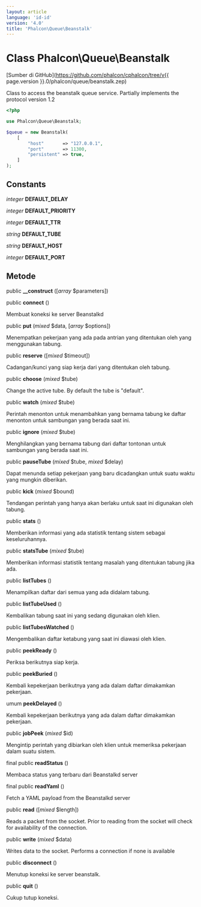 ```yaml
---
layout: article
language: 'id-id'
version: '4.0'
title: 'Phalcon\Queue\Beanstalk'
---
```

# Class **Phalcon\Queue\Beanstalk**

[Sumber di GitHub](https://github.com/phalcon/cphalcon/tree/v{{ page.version }}.0/phalcon/queue/beanstalk.zep)

Class to access the beanstalk queue service. Partially implements the protocol version 1.2

```php
<?php

use Phalcon\Queue\Beanstalk;

$queue = new Beanstalk(
    [
        "host"       => "127.0.0.1",
        "port"       => 11300,
        "persistent" => true,
    ]
);

```

## Constants

*integer* **DEFAULT_DELAY**

*integer* **DEFAULT_PRIORITY**

*integer* **DEFAULT_TTR**

*string* **DEFAULT_TUBE**

*string* **DEFAULT_HOST**

*integer* **DEFAULT_PORT**

## Metode

public **__construct** ([*array* $parameters])

public **connect** ()

Membuat koneksi ke server Beanstalkd

public **put** (*mixed* $data, [*array* $options])

Menempatkan pekerjaan yang ada pada antrian yang ditentukan oleh yang menggunakan tabung.

public **reserve** ([*mixed* $timeout])

Cadangan/kunci yang siap kerja dari yang ditentukan oleh tabung.

public **choose** (*mixed* $tube)

Change the active tube. By default the tube is "default".

public **watch** (*mixed* $tube)

Perintah menonton untuk menambahkan yang bernama tabung ke daftar menonton untuk sambungan yang berada saat ini.

public **ignore** (*mixed* $tube)

Menghilangkan yang bernama tabung dari daftar tontonan untuk sambungan yang berada saat ini.

public **pauseTube** (*mixed* $tube, *mixed* $delay)

Dapat menunda setiap pekerjaan yang baru dicadangkan untuk suatu waktu yang mungkin diberikan.

public **kick** (*mixed* $bound)

Tendangan perintah yang hanya akan berlaku untuk saat ini digunakan oleh tabung.

public **stats** ()

Memberikan informasi yang ada statistik tentang sistem sebagai keseluruhannya.

public **statsTube** (*mixed* $tube)

Memberikan informasi statistik tentang masalah yang ditentukan tabung jika ada.

public **listTubes** ()

Menampilkan daftar dari semua yang ada didalam tabung.

public **listTubeUsed** ()

Kembalikan tabung saat ini yang sedang digunakan oleh klien.

public **listTubesWatched** ()

Mengembalikan daftar ketabung yang saat ini diawasi oleh klien.

public **peekReady** ()

Periksa berikutnya siap kerja.

public **peekBuried** ()

Kembali kepekerjaan berikutnya yang ada dalam daftar dimakamkan pekerjaan.

umum **peekDelayed** ()

Kembali kepekerjaan berikutnya yang ada dalam daftar dimakamkan pekerjaan.

public **jobPeek** (*mixed* $id)

Mengintip perintah yang dibiarkan oleh klien untuk memeriksa pekerjaan dalam suatu sistem.

final public **readStatus** ()

Membaca status yang terbaru dari Beanstalkd server

final public **readYaml** ()

Fetch a YAML payload from the Beanstalkd server

public **read** ([*mixed* $length])

Reads a packet from the socket. Prior to reading from the socket will check for availability of the connection.

public **write** (*mixed* $data)

Writes data to the socket. Performs a connection if none is available

public **disconnect** ()

Menutup koneksi ke server beanstalk.

public **quit** ()

Cukup tutup koneksi.
